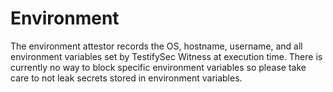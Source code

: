 # Environment

The environment attestor records the OS, hostname, username, and all environment variables set
by TestifySec Witness at execution time.  There is currently no way to block specific environment variables
so please take care to not leak secrets stored in environment variables.
